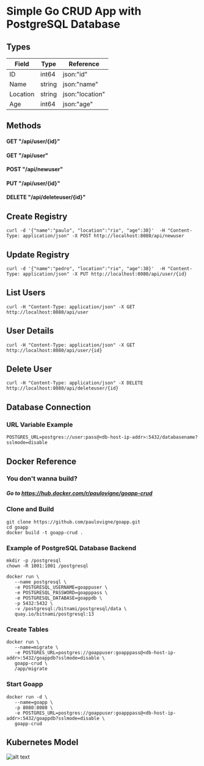 # Simple Go CRUD App with PostgreSQL Database

## Types

| Field    | Type   | Reference       |
|----------|--------|-----------------|
| ID       | int64  | json:"id"       |
| Name     | string | json:"name"     |
| Location | string | json:"location" |
| Age      | int64  | json:"age"      |

## Methods

#### GET "/api/user/{id}"
#### GET "/api/user"
#### POST "/api/newuser"
#### PUT "/api/user/{id}"
#### DELETE "/api/deleteuser/{id}"

## Create Registry
```
curl -d '{"name":"paulo", "location":"rio", "age":38}'  -H "Content-Type: application/json" -X POST http://localhost:8080/api/newuser
```

## Update Registry
```
curl -d '{"name":"pedro", "location":"rio", "age":38}'  -H "Content-Type: application/json" -X PUT http://localhost:8080/api/user/{id}
```

## List Users
```
curl -H "Content-Type: application/json" -X GET http://localhost:8080/api/user
```

## User Details
```
curl -H "Content-Type: application/json" -X GET http://localhost:8080/api/user/{id}
```

## Delete User
```
curl -H "Content-Type: application/json" -X DELETE http://localhost:8080/api/deleteuser/{id}
```

## Database Connection
### URL Variable Example
```
POSTGRES_URL=postgres://user:pass@<db-host-ip-addr>:5432/databasename?sslmode=disable
```

## Docker Reference

### You don't wanna build?
##### Go to https://hub.docker.com/r/paulovigne/goapp-crud

### Clone and Build
```
git clone https://github.com/paulovigne/goapp.git
cd goapp
docker build -t goapp-crud .
```

### Example of PostgreSQL Database Backend
```
mkdir -p /postgresql
chown -R 1001:1001 /postgresql

docker run \
   --name postgresql \
   -e POSTGRESQL_USERNAME=goappuser \
   -e POSTGRESQL_PASSWORD=goapppass \
   -e POSTGRESQL_DATABASE=goappdb \
   -p 5432:5432 \
   -v /postgresql:/bitnami/postgresql/data \
   quay.io/bitnami/postgresql:13
```
### Create Tables
```
docker run \
   --name=migrate \
   -e POSTGRES_URL=postgres://goappuser:goapppass@<db-host-ip-addr>:5432/goappdb?sslmode=disable \
   goapp-crud \
   /app/migrate
```
### Start Goapp
```
docker run -d \
   --name=goapp \
   -p 8080:8080 \
   -e POSTGRES_URL=postgres://goappuser:goapppass@<db-host-ip-addr>:5432/goappdb?sslmode=disable \
   goapp-crud
```

## Kubernetes Model

![alt text](https://github.com/paulovigne/goapp/blob/master/goapp-appref.png?raw=true)

